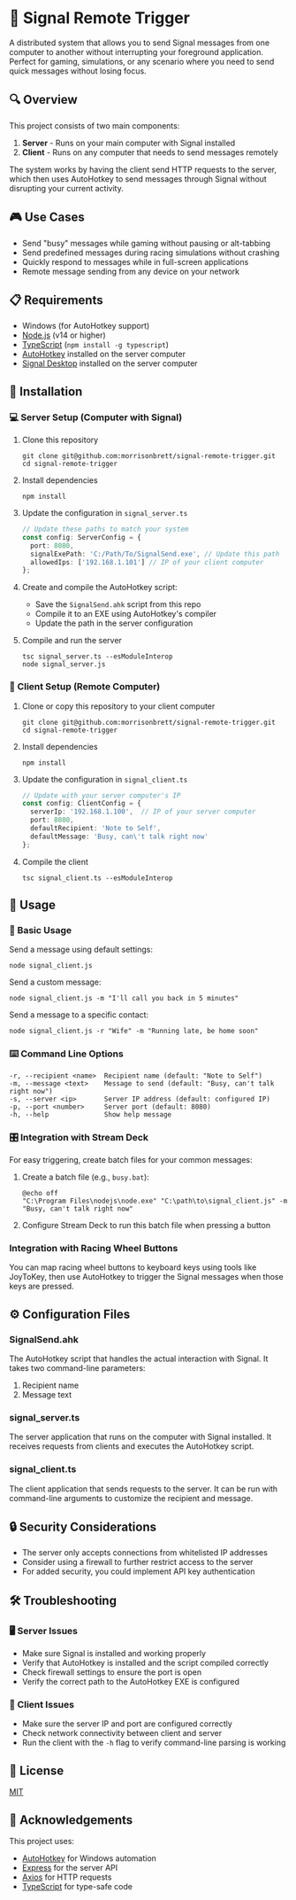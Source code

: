 # 📱 Signal Remote Trigger

A distributed system that allows you to send Signal messages from one computer to another without interrupting your foreground application. Perfect for gaming, simulations, or any scenario where you need to send quick messages without losing focus.

## 🔍 Overview

This project consists of two main components:

1. **Server** - Runs on your main computer with Signal installed
2. **Client** - Runs on any computer that needs to send messages remotely

The system works by having the client send HTTP requests to the server, which then uses AutoHotkey to send messages through Signal without disrupting your current activity.

## 🎮 Use Cases

- Send "busy" messages while gaming without pausing or alt-tabbing
- Send predefined messages during racing simulations without crashing
- Quickly respond to messages while in full-screen applications
- Remote message sending from any device on your network

## 📋 Requirements

- Windows (for AutoHotkey support)
- [Node.js](https://nodejs.org/) (v14 or higher)
- [TypeScript](https://www.typescriptlang.org/) (`npm install -g typescript`)
- [AutoHotkey](https://www.autohotkey.com/) installed on the server computer
- [Signal Desktop](https://signal.org/download/) installed on the server computer

## 🚀 Installation

### 💻 Server Setup (Computer with Signal)

1. Clone this repository
    ```
    git clone git@github.com:morrisonbrett/signal-remote-trigger.git
    cd signal-remote-trigger
    ```

2. Install dependencies
    ```
    npm install
    ```

3. Update the configuration in `signal_server.ts`
    ```typescript
    // Update these paths to match your system
    const config: ServerConfig = {
      port: 8080,
      signalExePath: 'C:/Path/To/SignalSend.exe', // Update this path
      allowedIps: ['192.168.1.101'] // IP of your client computer
    };
    ```

4. Create and compile the AutoHotkey script:
   - Save the `SignalSend.ahk` script from this repo
   - Compile it to an EXE using AutoHotkey's compiler
   - Update the path in the server configuration

5. Compile and run the server
    ```
    tsc signal_server.ts --esModuleInterop
    node signal_server.js
    ```

### 📱 Client Setup (Remote Computer)

1. Clone or copy this repository to your client computer
    ```
    git clone git@github.com:morrisonbrett/signal-remote-trigger.git
    cd signal-remote-trigger
    ```

2. Install dependencies
    ```
    npm install
    ```

3. Update the configuration in `signal_client.ts`
    ```typescript
    // Update with your server computer's IP
    const config: ClientConfig = {
      serverIp: '192.168.1.100',  // IP of your server computer
      port: 8080,
      defaultRecipient: 'Note to Self',
      defaultMessage: 'Busy, can\'t talk right now'
    };
    ```

4. Compile the client
    ```
    tsc signal_client.ts --esModuleInterop
    ```

## 📝 Usage

### 🔰 Basic Usage

Send a message using default settings:

```
node signal_client.js
```

Send a custom message:

```
node signal_client.js -m "I'll call you back in 5 minutes"
```

Send a message to a specific contact:

```
node signal_client.js -r "Wife" -m "Running late, be home soon"
```

### ⌨️ Command Line Options

```
-r, --recipient <name>  Recipient name (default: "Note to Self")
-m, --message <text>    Message to send (default: "Busy, can't talk right now")
-s, --server <ip>       Server IP address (default: configured IP)
-p, --port <number>     Server port (default: 8080)
-h, --help              Show help message
```

### 🎛️ Integration with Stream Deck

For easy triggering, create batch files for your common messages:

1. Create a batch file (e.g., `busy.bat`):
   ```
   @echo off
   "C:\Program Files\nodejs\node.exe" "C:\path\to\signal_client.js" -m "Busy, can't talk right now"
   ```

2. Configure Stream Deck to run this batch file when pressing a button

### Integration with Racing Wheel Buttons

You can map racing wheel buttons to keyboard keys using tools like JoyToKey, then use AutoHotkey to trigger the Signal messages when those keys are pressed.

## ⚙️ Configuration Files

### SignalSend.ahk

The AutoHotkey script that handles the actual interaction with Signal. It takes two command-line parameters:
1. Recipient name
2. Message text

### signal_server.ts

The server application that runs on the computer with Signal installed. It receives requests from clients and executes the AutoHotkey script.

### signal_client.ts

The client application that sends requests to the server. It can be run with command-line arguments to customize the recipient and message.

## 🔒 Security Considerations

- The server only accepts connections from whitelisted IP addresses
- Consider using a firewall to further restrict access to the server
- For added security, you could implement API key authentication

## 🛠️ Troubleshooting

### 🖥️ Server Issues
- Make sure Signal is installed and working properly
- Verify that AutoHotkey is installed and the script compiled correctly
- Check firewall settings to ensure the port is open
- Verify the correct path to the AutoHotkey EXE is configured

### 📱 Client Issues
- Make sure the server IP and port are configured correctly
- Check network connectivity between client and server
- Run the client with the `-h` flag to verify command-line parsing is working

## 📄 License

[MIT](LICENSE)

## 🙏 Acknowledgements

This project uses:
- [AutoHotkey](https://www.autohotkey.com/) for Windows automation
- [Express](https://expressjs.com/) for the server API
- [Axios](https://axios-http.com/) for HTTP requests
- [TypeScript](https://www.typescriptlang.org/) for type-safe code
